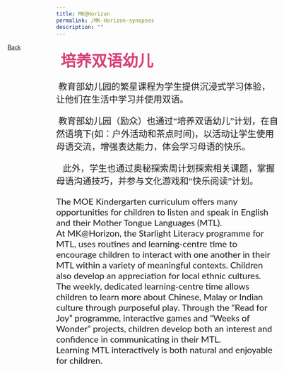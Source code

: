```yaml
---
title: MK@Horizon
permalink: /MK-Horizon-synopses
description: ""
---
```

<style>
  .backbtn{
   margin-left: -110px;
   border: none;
  text-align: left;
  width: 20%;
  font-family:Lato,sans-serif;
  } 
@media only screen and (max-width: 600px) {
.backbtn {
    background-color: lightblue;
  }
}
</style>
<a href="/exhibits/chinese-exhibitions-c/preschool" style="float:left;" class="backbtn">Back</a>
<h4 style="font-size: 35px;font-family: KaiTi; padding-top:12px ;margin:10px;
color: #d84178;">培养双语幼儿</h4>
<p style="font-size: 20px;font-family: KaiTi;"> 教育部幼儿园的繁星课程为学生提供沉浸式学习体验，让他们在生活中学习并使用双语。</p>
<p style="font-size: 20px;font-family:KaiTi; "> 教育部幼儿园（励众）也通过“培养双语幼儿”计划，在自然语境下(如：户外活动和茶点时间)，以活动让学生使用母语交流，增强表达能力，体会学习母语的快乐。</p>
<p style="font-size: 20px;font-family:KaiTi;">   此外，学生也通过奥秘探索周计划探索相关课题，掌握母语沟通技巧，并参与文化游戏和“快乐阅读”计划。</p>
<p  style="font-size: 20px;font-family:Lato,sans-serif;">The MOE Kindergarten curriculum offers many opportunities for children to listen and speak in English and their Mother Tongue Languages (MTL).<br/>
At MK@Horizon, the Starlight Literacy programme for MTL, uses routines and learning-centre time to encourage children to interact with one another in their MTL within a variety of meaningful contexts. Children also develop an appreciation for local ethnic cultures. <br/>
The weekly, dedicated learning-centre time allows children to learn more about Chinese, Malay or Indian culture through purposeful play. Through the “Read for Joy” programme, interactive games and “Weeks of Wonder” projects, children develop both an interest and confidence in communicating in their MTL.<br/>
Learning MTL interactively is both natural and enjoyable for children. </p>
